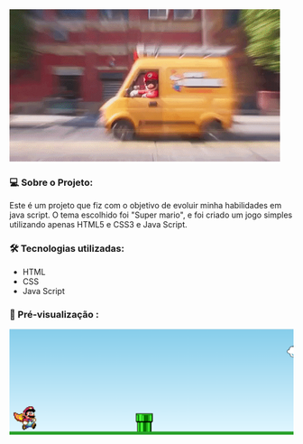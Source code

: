 <img src="image.png" alt="">

### 💻 Sobre o Projeto:

Este é um projeto que fiz com o objetivo de evoluir minha habilidades em java script. O tema escolhido foi "Super mario", e foi criado um jogo simples utilizando apenas HTML5 e CSS3 e Java Script. 
</br>
### 🛠 Tecnologias utilizadas:
<div>
    <ul>
        <li>HTML</li>
        <li>CSS</li>
        <li>Java Script</li>
    </ul>
</div>

### 🎨 Pré-visualização :
<img src="Images/mariozin.png" alt="">

